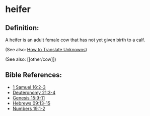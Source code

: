 # heifer #

## Definition: ##

A heifer is an adult female cow that has not yet given birth to a calf.

(See also: [How to Translate Unknowns](en/ta-vol1/translate/man/translate-unknown))

(See also: [[other/cow]])

## Bible References: ##

* [1 Samuel 16:2-3](en/tn/1sa/help/16/02)
* [Deuteronomy 21:3-4](en/tn/deu/help/21/03)
* [Genesis 15:9-11](en/tn/gen/help/15/09)
* [Hebrews 09:13-15](en/tn/heb/help/09/13)
* [Numbers 19:1-2](en/tn/num/help/19/01)
